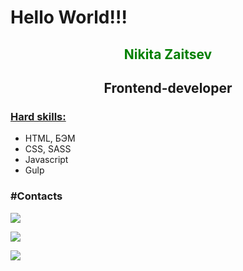 <h1>Hello World!!!</h1>

<h2 align="center" style="color:green;"><b>Nikita Zaitsev</b></h2>
<h2 align="center">Frontend-developer</h2>

<h3><u>Hard skills:</u></h3>
<ul>
  <li>HTML, БЭМ</li>
  <li>CSS, SASS</li>
  <li>Javascript</li>
  <li>Gulp</li>
</ul>

<h3>#Contacts</h3>

<a href="nikitazaitsev1986@mail.ru" target="blank"><img src="https://img.shields.io/twitter/url?label=%40Email&logo=%40mail&style=social&url=https%3A%2F%2Femail"></a>

<a href="https://vk.com/nikitazaitsev1986" target="blank"><img src="https://img.shields.io/twitter/url?label=VK&logo=vk&style=social&url=https%3A%2F%2Fvk.com">
</a> 

<a href ="https://t.me/Nikitazaitsev1986" target="blank"><img src="https://img.shields.io/twitter/url?label=Telegram&logo=telegram&logoColor=green&style=social&url=https%3A%2F%2Ft.me"></a>



